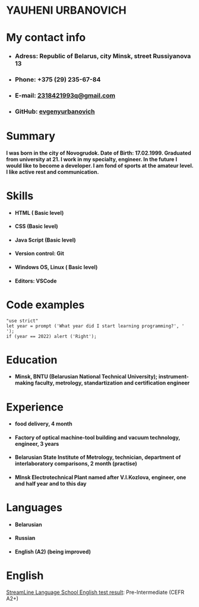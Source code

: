 # **YAUHENI URBANOVICH**
# **My contact info**
 * ### **Adress**: Republic of Belarus, city Minsk, street Russiyanova 13
 * ### **Phone**: +375 (29) 235-67-84
 * ### **E-mail**: 2318421993q@gmail.com
 * ### **GitHub**: [evgenyurbanovich](https://github.com/EvgenyUrbanovich)
# **Summary**
#### I was born in the city of Novogrudok. Date of Birth: 17.02.1999. Graduated from university at 21. I work in my specialty, engineer. In the future I would like to become a developer. I am fond of sports at the amateur level. I like active rest and communication.
# **Skills**
 * #### HTML ( Basic level)
 * #### CSS (Basic level)
 * #### Java Script (Basic level)
 * #### Version control: Git
 * #### Windows OS, Linux ( Basic level)
 * #### Editors: VSCode
# **Code examples**
```
"use strict"
let year = prompt ('What year did I start learning programming?', ' ');
if (year == 2022) alert ('Right');
```
# **Education**
 * #### Minsk, BNTU (Belarusian National Technical University); instrument-making faculty, metrology, standartization and certification engineer
# **Experience**
 * #### food delivery, 4 month
 * #### Factory of optical machine-tool building and vacuum technology, engineer, 3 years
 * #### Belarusian State Institute of Metrology, technician, department of interlaboratory comparisons, 2 month (practise)
 * #### MInsk Electrotechnical Plant named after V.I.Kozlova, engineer, one and half year and to this day
# **Languages**
 * #### Belarusian
 * #### Russian
 * #### English (A2) (being improved)
# **English**
[StreamLine Language School English test result](https://test.str.by/login/index.php): Pre-Intermediate (CEFR A2+) 
